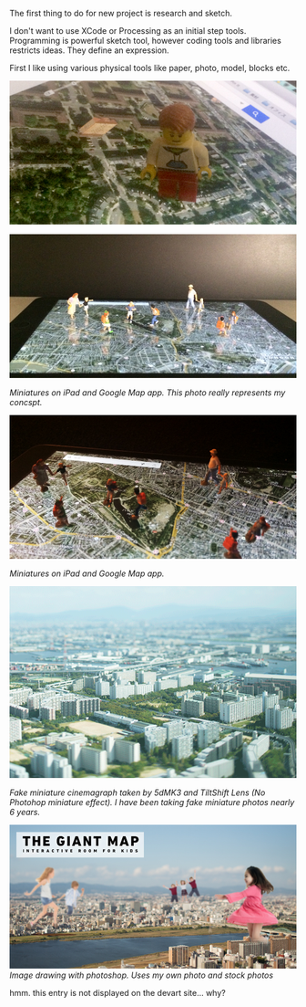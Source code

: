 The first thing to do for new project is research and sketch.

I don't want to use XCode or Processing as an initial step tools.
Programming is powerful sketch tool, however coding tools and libraries restricts ideas. They define an expression. 

First I like using various physical tools like paper, photo, model, blocks etc.


![Original Idea Source](../project_images/sketches/sketch_005_mac_and_lego.jpg?raw=true "Example Image")




![Original Idea Source](../project_images/sketches/sketch_006_ipad_and_miniature2.jpg?raw=true "Example Image")

*Miniatures on iPad and Google Map app. This photo really represents my concspt.*


![Original Idea Source](../project_images/sketches/sketch_006_ipad_and_miniature.jpg?raw=true "Example Image")

*Miniatures on iPad and Google Map app.*



![Original Idea Source](../project_images/sketches/sketch_002_tilt_shift.gif?raw=true "Example Image")

*Fake miniature cinemagraph taken by 5dMK3 and TiltShift Lens (No Photohop miniature effect). I have been taking fake miniature photos nearly 6 years.*


![Original Idea Source](../project_images/sketches/sketch_008.jpg?raw=true "Example Image")
*Image drawing with photoshop. Uses my own photo and stock photos*


hmm. this entry is not displayed on the devart site... why?

